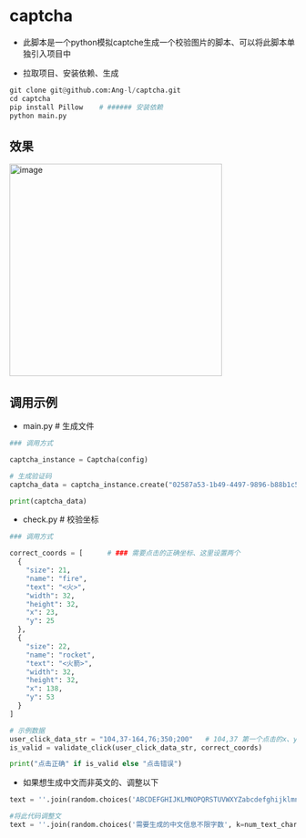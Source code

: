 # captcha

- 此脚本是一个python模拟captche生成一个校验图片的脚本、可以将此脚本单独引入项目中
  
- 拉取项目、安装依赖、生成
```python
git clone git@github.com:Ang-l/captcha.git
cd captcha
pip install Pillow    # ###### 安装依赖
python main.py
```

## 效果
<img width="373" alt="image" src="https://github.com/user-attachments/assets/e3baae53-6f3d-4810-9dab-fdb55c474061">


## 调用示例
- main.py  # 生成文件

```python
### 调用方式

captcha_instance = Captcha(config)

# 生成验证码
captcha_data = captcha_instance.create("02587a53-1b49-4497-9896-b88b1c50fa4b")

print(captcha_data)

```

- check.py # 校验坐标 
```python
### 调用方式

correct_coords = [      # ### 需要点击的正确坐标、这里设置两个
  {
    "size": 21,
    "name": "fire",
    "text": "<火>",
    "width": 32,
    "height": 32,
    "x": 23,
    "y": 25
  },
  {
    "size": 22,
    "name": "rocket",
    "text": "<火箭>",
    "width": 32,
    "height": 32,
    "x": 138,
    "y": 53
  }
]

# 示例数据
user_click_data_str = "104,37-164,76;350;200"   # 104,37 第一个点击的x、y。164,76第二个点击的x、y。350;200图片宽高
is_valid = validate_click(user_click_data_str, correct_coords)

print("点击正确" if is_valid else "点击错误")

```

- 如果想生成中文而非英文的、调整以下
```python
text = ''.join(random.choices('ABCDEFGHIJKLMNOPQRSTUVWXYZabcdefghijklmnopqrstuvwxyz0123456789', k=num_text_chars))

#将此代码调整文
text = ''.join(random.choices('需要生成的中文信息不限字数', k=num_text_chars))

```

